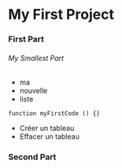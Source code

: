 # My First Project

### First Part

###### My Smallest Part

- ma
- nouvelle
- liste

```
function myFirstCode () {}
```

- Créer un tableau
- Effacer un tableau

### Second Part
